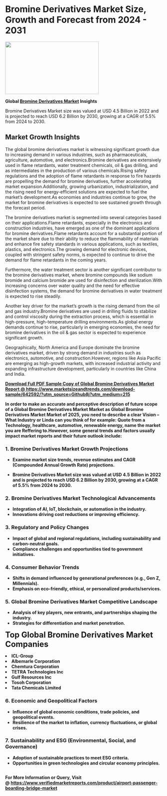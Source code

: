 <H1>Bromine Derivatives Market Size, Growth and Forecast from 2024 - 2031</H1><img class="aligncenter size-medium wp-image-584254" src="https://thirdeyenews.in/wp-content/uploads/2024/09/Global-Market-Research-300x168.jpeg" alt="" width="300" height="168" /><p><strong>Global&nbsp;<a href="https://www.marketsizeandtrends.com/download-sample/642592/?utm_source=Github8j?utm_medium=215">Bromine Derivatives Market</a> Insights</strong></p><p>Bromine Derivatives Market size was valued at USD 4.5 Billion in 2022 and is projected to reach USD 6.2 Billion by 2030, growing at a CAGR of 5.5% from 2024 to 2030.</p><p><h2>Market Growth Insights</h2> <p>The global bromine derivatives market is witnessing significant growth due to increasing demand in various industries, such as pharmaceuticals, agriculture, automotive, and electronics.Bromine derivatives are extensively used in flame retardants, water treatment chemicals, oil & gas drilling, and as intermediates in the production of various chemicals.Rising safety regulations and the adoption of flame retardants in response to fire hazards are propelling the demand for bromine derivatives, further accelerating market expansion.Additionally, growing urbanization, industrialization, and the rising need for energy-efficient solutions are expected to fuel the market’s development.As economies and industries continue to grow, the market for bromine derivatives is expected to see sustained growth through the forecast period.</p> <p><strong><a href="download-sample-link"></a></strong></p> <p>The bromine derivatives market is segmented into several categories based on their applications.Flame retardants, especially in the electronics and construction industries, have emerged as one of the dominant applications for bromine derivatives.Flame retardants account for a substantial portion of the market share due to their ability to reduce the flammability of materials and enhance fire safety standards in various applications, such as textiles, plastics, and electronics.The growing demand for electronic devices, coupled with stringent safety norms, is expected to continue to drive the demand for flame retardants in the coming years.</p> <p>Furthermore, the water treatment sector is another significant contributor to the bromine derivatives market, where bromine compounds like sodium bromide and calcium bromide are used for disinfection and sterilization.With increasing concerns over water quality and the need for effective disinfection systems, the demand for bromine derivatives in water treatment is expected to rise steadily.</p> <p>Another key driver for the market’s growth is the rising demand from the oil and gas industry.Bromine derivatives are used in drilling fluids to stabilize and control viscosity during the extraction process, which is essential in high-pressure, high-temperature drilling environments.As global energy demands continue to rise, particularly in emerging economies, the need for bromine derivatives in the oil & gas sector is expected to experience significant growth.</p> <p>Geographically, North America and Europe dominate the bromine derivatives market, driven by strong demand in industries such as electronics, automotive, and construction.However, regions like Asia Pacific are emerging as high-growth markets, with increased industrial activity and expanding infrastructure development, particularly in countries like China and India.</p> <p><strong><a href="get-more-link"></p><p><span class=""><strong>Download Full PDF Sample Copy of Global Bromine Derivatives Market Report</strong> @ <a href="https://www.marketsizeandtrends.com/download-sample/642592/?utm_source=Github8j?utm_medium=215" target="_blank">https://www.marketsizeandtrends.com/download-sample/642592/?utm_source=Github8j?utm_medium=215</a></span></p><p>In order to make an accurate and perceptive description of future scope of a Global&nbsp;Bromine Derivatives Market Market as Global&nbsp;Bromine Derivatives Market Market of 2025, you need to describe a clear Vision &ndash; What Industry or Linda can you think of for example: Quote from a Technology, healthcare, automotive, renewable energy, name the market you are Reffering to.However, some general trends and factors usually impact market reports and their future outlook include:</p><h3>1.&nbsp;<strong>Bromine Derivatives Market Growth Projections</strong></h3><ul><li>Examine market size trends, revenue estimates and CAGR (Compounded Annual Growth Rate) projections.</li><li><p>Bromine Derivatives Market size was valued at USD 4.5 Billion in 2022 and is projected to reach USD 6.2 Billion by 2030, growing at a CAGR of 5.5% from 2024 to 2030.</p></li></ul><h3>2.&nbsp;<strong>Bromine Derivatives Market Technological Advancements</strong></h3><ul><li>Integration of AI, IoT, blockchain, or automation in the industry.</li><li>Innovations driving cost reductions or improving efficiency.</li></ul><h3>3.&nbsp;<strong>Regulatory and Policy Changes</strong></h3><ul><li>Impact of global and regional regulations, including sustainability and carbon-neutral goals.</li><li>Compliance challenges and opportunities tied to government initiatives.</li></ul><h3>4.&nbsp;<strong>Consumer Behavior Trends</strong></h3><ul><li>Shifts in demand influenced by generational preferences (e.g., Gen Z, Millennials).</li><li>Emphasis on eco-friendly, ethical, or personalized products/services.</li></ul><h3>5.&nbsp;<strong>Global Bromine Derivatives Market Competitive Landscape</strong></h3><ul><li>Analysis of key players, new entrants, and partnerships shaping the industry.</li><li>Strategies for differentiation and market penetration.</li></ul><p data-pm-slice="1 1 []"><span style="color: inherit; font-family: inherit; font-size: 25px;">Top Global Bromine Derivatives Market Companies</span></p><div class="" data-test-id=""><p><li>ICL-Group</li><li> Albemarle Corporation</li><li> Chemtura Corporation</li><li> TETRA Technologies Inc</li><li> Gulf Resources Inc</li><li> Tosoh Corporation</li><li> Tata Chemicals Limited</li></p></div><h3>6.&nbsp;<strong>Economic and Geopolitical Factors</strong></h3><ul><li>Influence of global economic conditions, trade policies, and geopolitical events.</li><li>Resilience of the market to inflation, currency fluctuations, or global crises.</li></ul><h3>7.&nbsp;<strong>Sustainability and ESG (Environmental, Social, and Governance)</strong></h3><ul><li>Adoption of sustainable practices to meet ESG criteria.</li><li>Opportunities in green technologies and circular economy principles.</li></ul><h2><strong style="font-size: 14px;">For More Information or Query, Visit @&nbsp;</strong><a style="background-color: #ffffff; font-size: 14px;" href="https://www.marketsizeandtrends.com/report/bromine-derivatives-market/" target="_blank">https://www.verifiedmarketreports.com/product/airport-passenger-boarding-bridge-market</a></h2>